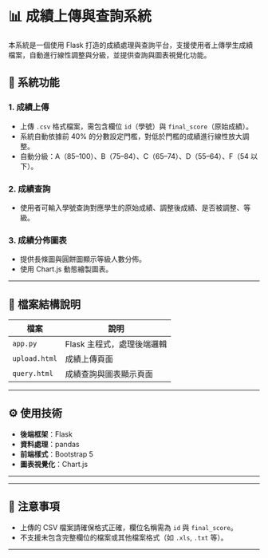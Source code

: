 
# 📊 成績上傳與查詢系統

本系統是一個使用 Flask 打造的成績處理與查詢平台，支援使用者上傳學生成績檔案，自動進行線性調整與分級，並提供查詢與圖表視覺化功能。

## 🔧 系統功能

### 1. 成績上傳
- 上傳 `.csv` 格式檔案，需包含欄位 `id`（學號）與 `final_score`（原始成績）。
- 系統自動依據前 40% 的分數設定門檻，對低於門檻的成績進行線性放大調整。
- 自動分級：A（85–100）、B（75–84）、C（65–74）、D（55–64）、F（54 以下）。

### 2. 成績查詢
- 使用者可輸入學號查詢對應學生的原始成績、調整後成績、是否被調整、等級。

### 3. 成績分佈圖表
- 提供長條圖與圓餅圖顯示等級人數分佈。
- 使用 Chart.js 動態繪製圖表。

---

## 📂 檔案結構說明

| 檔案         | 說明                            |
|--------------|---------------------------------|
| `app.py`     | Flask 主程式，處理後端邏輯        |
| `upload.html`| 成績上傳頁面                     |
| `query.html` | 成績查詢與圖表顯示頁面            |

---

## ⚙️ 使用技術

- **後端框架**：Flask
- **資料處理**：pandas
- **前端樣式**：Bootstrap 5
- **圖表視覺化**：Chart.js

---
---

## 📌 注意事項

- 上傳的 CSV 檔案請確保格式正確，欄位名稱需為 `id` 與 `final_score`。
- 不支援未包含完整欄位的檔案或其他檔案格式（如 `.xls`, `.txt` 等）。

---
